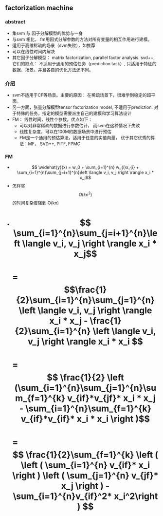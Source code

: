 ## factorization machine
### abstract
- 集svm 与 因子分解模型的优势与一身
- 与svm 相比， fm用因式分解参数的方法对所有变量的相互作用进行建模。
- 适用于高维稀疏的场景（svm失败），如推荐
- 可以在线性时间内解决
- 其它因子分解模型： matrix factorization, parallel factor analysis. svd++,  它们的缺点： 不适用于通用的预估任务（prediction task）, 只适用于特征的数据、场景。并且各自的优化方法还不同。

### 介绍
- svm不适用于CF等场景。主要的原因： 在稀疏场景下，很难学到稳定的超平面。
- 另一方面，张量分解模型tensor factorization model, 不适用于prediction. 对于特殊的任务，指定的模型需要派生自己的建模和学习算法设计
- FM： 线性时间，线性个参数。优点如下：
    - 可以对非常稀疏的数据进行参数估计， 而svm在这种情况下失败
    - 线性复杂度，可以在100M的数据场景中进行预估
    - FM是一个通用的预估算法，适用于任意的实值向量， 优于其它优秀的算法：MF， SVD++, PITF, FPMC
    
### FM 
- $$ \widehat{y}(x) = w_0 + \sum_{i=1}^{n} w_{i}x_{i}  + \sum_{i=1}^{n}\sum_{j=i+1}^{n}\left \langle v_i, v_j \right \rangle x_i * x_j$$
- 怎样奖$$O(kn^2)$$的时间复杂度降到 O(kn)
- $$ \sum_{i=1}^{n}\sum_{j=i+1}^{n}\left \langle v_i, v_j \right \rangle x_i * x_j$$ <br/>
   = $$\frac{1}{2}\sum_{i=1}^{n}\sum_{j=1}^{n} \left \langle v_i, v_j \right \rangle x_i * x_j - \frac{1}{2}\sum_{i=1}^{n} \left \langle v_i, v_j \right \rangle x_i * x_i $$ <br/>
   = $$ \frac{1}{2} \left (\sum_{i=1}^{n}\sum_{j=1}^{n}\sum_{f=1}^{k} v_{if}*v_{jf}* x_i * x_j - \sum_{i=1}^{n}\sum_{f=1}^{k} v_{if}*v_{if}* x_i * x_i    \right )$$ <br/>
   = $$ \frac{1}{2}\sum_{f=1}^{k} \left (  \left ( \sum_{i=1}^{n} v_{if}* x_i \right ) \left ( \sum_{j=1}^{n} v_{jf}* x_j \right )  - \sum_{i=1}^{n}v_{if}^2* x_i^2\right ) $$  <br/>
   = 

